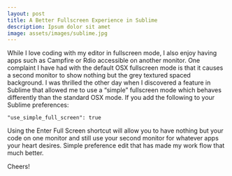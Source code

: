 ```yaml
---
layout: post
title: A Better Fullscreen Experience in Sublime
description: Ipsum dolor sit amet
image: assets/images/sublime.jpg
---
```


While I love coding with my editor in fullscreen mode, I also enjoy having apps such as Campfire or Rdio accessible on another monitor. One complaint I have had with the default OSX fullscreen mode is that it causes a second monitor to show nothing but the grey textured spaced background. I was thrilled the other day when I discovered a feature in Sublime that allowed me to use a “simple” fullscreen mode which behaves differently than the standard OSX mode. If you add the following to your Sublime preferences:

    "use_simple_full_screen": true

Using the Enter Full Screen shortcut will allow you to have nothing but your code on one monitor and still use your second monitor for whatever apps your heart desires. Simple preference edit that has made my work flow that much better.

Cheers!
